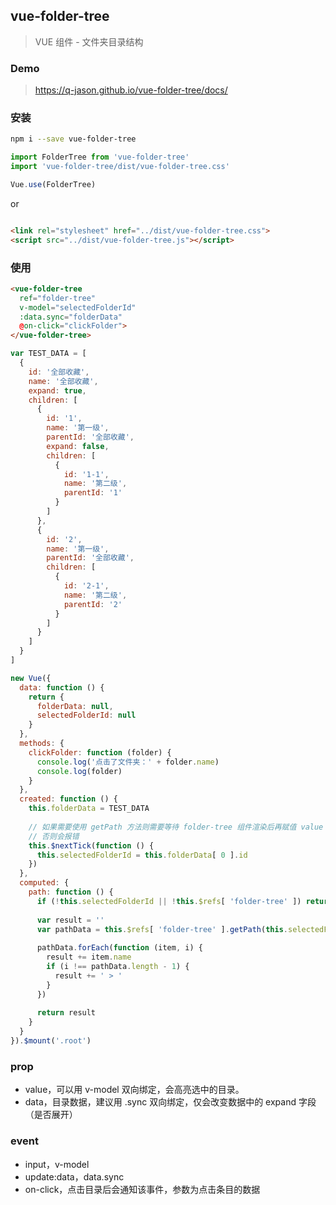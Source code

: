## vue-folder-tree
> VUE 组件 - 文件夹目录结构

### Demo
> https://q-jason.github.io/vue-folder-tree/docs/

### 安装
```bash
npm i --save vue-folder-tree
```
```javascript
import FolderTree from 'vue-folder-tree'
import 'vue-folder-tree/dist/vue-folder-tree.css'

Vue.use(FolderTree)
```
or
```html

<link rel="stylesheet" href="../dist/vue-folder-tree.css">
<script src="../dist/vue-folder-tree.js"></script>
```
### 使用
```html
<vue-folder-tree
  ref="folder-tree"
  v-model="selectedFolderId"
  :data.sync="folderData"
  @on-click="clickFolder">
</vue-folder-tree>
```
```js
var TEST_DATA = [
  {
    id: '全部收藏',
    name: '全部收藏',
    expand: true,
    children: [
      {
        id: '1',
        name: '第一级',
        parentId: '全部收藏',
        expand: false,
        children: [
          {
            id: '1-1',
            name: '第二级',
            parentId: '1'
          }
        ]
      },
      {
        id: '2',
        name: '第一级',
        parentId: '全部收藏',
        children: [
          {
            id: '2-1',
            name: '第二级',
            parentId: '2'
          }
        ]
      }
    ]
  }
]

new Vue({
  data: function () {
    return {
      folderData: null,
      selectedFolderId: null
    }
  },
  methods: {
    clickFolder: function (folder) {
      console.log('点击了文件夹：' + folder.name)
      console.log(folder)
    }
  },
  created: function () {
    this.folderData = TEST_DATA
    
    // 如果需要使用 getPath 方法则需要等待 folder-tree 组件渲染后再赋值 value
    // 否则会报错
    this.$nextTick(function () {
      this.selectedFolderId = this.folderData[ 0 ].id
    })
  },
  computed: {
    path: function () {
      if (!this.selectedFolderId || !this.$refs[ 'folder-tree' ]) return null
      
      var result = ''
      var pathData = this.$refs[ 'folder-tree' ].getPath(this.selectedFolderId)
      
      pathData.forEach(function (item, i) {
        result += item.name
        if (i !== pathData.length - 1) {
          result += ' > '
        }
      })
      
      return result
    }
  }
}).$mount('.root')
```

### prop
- value，可以用 v-model 双向绑定，会高亮选中的目录。
- data，目录数据，建议用 .sync 双向绑定，仅会改变数据中的 expand 字段（是否展开）

### event
- input，v-model
- update:data，data.sync
- on-click，点击目录后会通知该事件，参数为点击条目的数据
